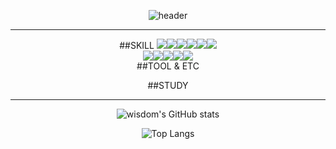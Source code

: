 <div align="center">
 
![header](https://capsule-render.vercel.app/api?type=cylinder&color=timeGradient&height=250&text=Hello!&desc=wisdom's&nbsp;Log&descSize=30&descAlignY=70&animation=fadeIn)
***
##SKILL
<img src="https://img.shields.io/badge/html5-E34F26?style=for-the-badge&logo=html5&logoColor=white"><img src="https://img.shields.io/badge/CSS3-1572B6?style=for-the-badge&logo=CSS3&logoColor=white"/><img src="https://img.shields.io/badge/JavaScript-F7DF1E?style=for-the-badge&logo=JavaScript&logoColor=white"/><img src="https://img.shields.io/badge/jQuery-0769AD?style=for-the-badge&logo=jQuery&logoColor=white"/><img src="https://img.shields.io/badge/Thymeleaf-005F0F?style=for-the-badge&logo=Thymeleaf&logoColor=white"/><img src="https://img.shields.io/badge/Ajax-1572B6?style=for-the-badge&logo=&logoColor=white"/><br>
<img src="https://img.shields.io/badge/Java-007396?style=for-the-badge&logo=OpenJDK&logoColor=white"/><img  src="https://img.shields.io/badge/Spring-6DB33F?style=for-the-badge&logo=Spring&logoColor=white"><img src="https://img.shields.io/badge/jsp-000?style=for-the-badge&logo=&logoColor=white"/><img src="https://img.shields.io/badge/Oracle-F80000?style=for-the-badge&logo=Oracle&logoColor=white"/><img src="https://img.shields.io/badge/mysql-4479A1?style=for-the-badge&logo=MySQL&logoColor=white"/>
<br>
##TOOL & ETC
 
##STUDY
 
***

![wisdom's GitHub stats](https://github-readme-stats.vercel.app/api?username=wisdom5565&show_icons=true)

![Top Langs](https://github-readme-stats.vercel.app/api/top-langs/?username=wisdom5565&layout=compact)
 
</div>

